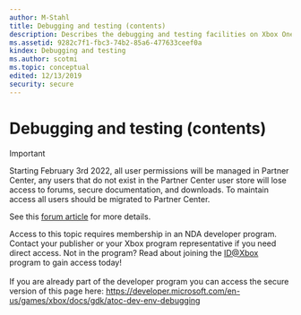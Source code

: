 ```yaml
---
author: M-Stahl
title: Debugging and testing (contents)
description: Describes the debugging and testing facilities on Xbox One.
ms.assetid: 9282c7f1-fbc3-74b2-85a6-477633ceef0a
kindex: Debugging and testing
ms.author: scotmi
ms.topic: conceptual
edited: 12/13/2019
security: secure
---
```


# Debugging and testing (contents)
> [!IMPORTANT]
> Starting February 3rd 2022, all user permissions will be managed in Partner Center, any users that do not exist in the Partner Center user store will lose access to forums, secure documentation, and downloads. To maintain access all users should be migrated to Partner Center. <p></p>See this <a href="https://forums.xboxlive.com/articles/132187/breaking-change-user-access-for-forums-secure-docu.html">forum article</a> for more details.  

 Access to this topic requires membership in an NDA developer program. Contact your publisher or your Xbox program representative if you need direct access. Not in the program? Read about joining the <a href="https://www.xbox.com/Developers/id">ID@Xbox</a> program to gain access today!  <br/><br/>If you are already part of the developer program you can access the secure version of this page here: <a target="_blank" href="https://developer.microsoft.com/en-us/games/xbox/docs/gdk/atoc-dev-env-debugging">https://developer.microsoft.com/en-us/games/xbox/docs/gdk/atoc-dev-env-debugging</a>